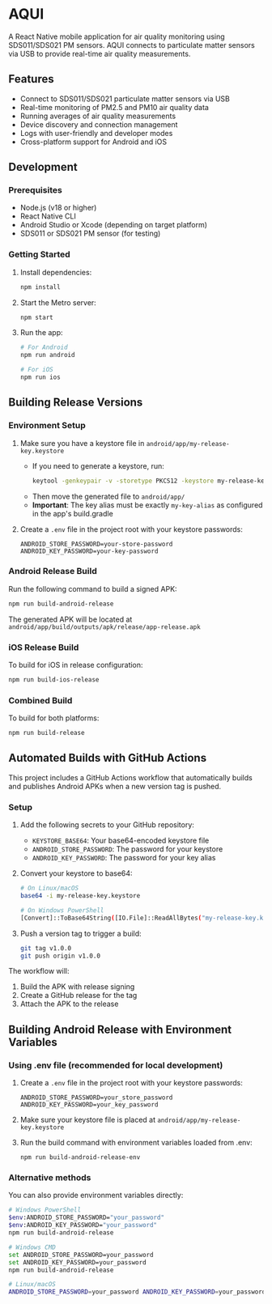 # AQUI

A React Native mobile application for air quality monitoring using SDS011/SDS021 PM sensors. AQUI connects to particulate matter sensors via USB to provide real-time air quality measurements.

## Features

- Connect to SDS011/SDS021 particulate matter sensors via USB
- Real-time monitoring of PM2.5 and PM10 air quality data
- Running averages of air quality measurements
- Device discovery and connection management
- Logs with user-friendly and developer modes
- Cross-platform support for Android and iOS

## Development

### Prerequisites

- Node.js (v18 or higher)
- React Native CLI
- Android Studio or Xcode (depending on target platform)
- SDS011 or SDS021 PM sensor (for testing)

### Getting Started

1. Install dependencies:
   ```sh
   npm install
   ```

2. Start the Metro server:
   ```sh
   npm start
   ```

3. Run the app:
   ```sh
   # For Android
   npm run android
   
   # For iOS
   npm run ios
   ```

## Building Release Versions

### Environment Setup

1. Make sure you have a keystore file in `android/app/my-release-key.keystore`
   - If you need to generate a keystore, run:
     ```sh
     keytool -genkeypair -v -storetype PKCS12 -keystore my-release-key.keystore -alias my-key-alias -keyalg RSA -keysize 2048 -validity 10000
     ```
   - Then move the generated file to `android/app/`
   - **Important**: The key alias must be exactly `my-key-alias` as configured in the app's build.gradle

2. Create a `.env` file in the project root with your keystore passwords:
   ```
   ANDROID_STORE_PASSWORD=your-store-password
   ANDROID_KEY_PASSWORD=your-key-password
   ```

### Android Release Build

Run the following command to build a signed APK:
```sh
npm run build-android-release
```

The generated APK will be located at `android/app/build/outputs/apk/release/app-release.apk`

### iOS Release Build

To build for iOS in release configuration:
```sh
npm run build-ios-release
```

### Combined Build

To build for both platforms:
```sh
npm run build-release
```

## Automated Builds with GitHub Actions

This project includes a GitHub Actions workflow that automatically builds and publishes Android APKs when a new version tag is pushed.

### Setup

1. Add the following secrets to your GitHub repository:
   - `KEYSTORE_BASE64`: Your base64-encoded keystore file
   - `ANDROID_STORE_PASSWORD`: The password for your keystore
   - `ANDROID_KEY_PASSWORD`: The password for your key alias

2. Convert your keystore to base64:
   ```sh
   # On Linux/macOS
   base64 -i my-release-key.keystore

   # On Windows PowerShell
   [Convert]::ToBase64String([IO.File]::ReadAllBytes("my-release-key.keystore"))
   ```

3. Push a version tag to trigger a build:
   ```sh
   git tag v1.0.0
   git push origin v1.0.0
   ```

The workflow will:
1. Build the APK with release signing
2. Create a GitHub release for the tag
3. Attach the APK to the release

## Building Android Release with Environment Variables

### Using .env file (recommended for local development)

1. Create a `.env` file in the project root with your keystore passwords:
   ```
   ANDROID_STORE_PASSWORD=your_store_password
   ANDROID_KEY_PASSWORD=your_key_password
   ```

2. Make sure your keystore file is placed at `android/app/my-release-key.keystore`

3. Run the build command with environment variables loaded from .env:
   ```
   npm run build-android-release-env
   ```

### Alternative methods

You can also provide environment variables directly:

```bash
# Windows PowerShell
$env:ANDROID_STORE_PASSWORD="your_password"
$env:ANDROID_KEY_PASSWORD="your_password"
npm run build-android-release

# Windows CMD
set ANDROID_STORE_PASSWORD=your_password
set ANDROID_KEY_PASSWORD=your_password
npm run build-android-release

# Linux/macOS
ANDROID_STORE_PASSWORD=your_password ANDROID_KEY_PASSWORD=your_password npm run build-android-release
```
